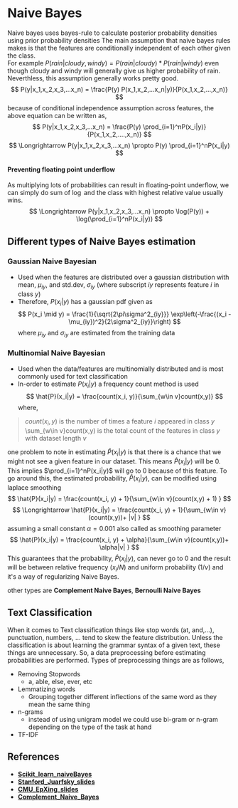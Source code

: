 # Naive Bayes
Naive bayes uses bayes-rule to calculate posterior probability densities using prior probability densities
The main assumption that naive bayes rules makes is that the features are conditionally independent of each other given the class.   
For example $P(rain|cloudy,windy) = P(rain|cloudy)*P(rain|windy)$ even though cloudy and windy will generally give us
higher probability of rain. Neverthless, this assumption generally works pretty good.
$$ P(y|x_1,x_2,x_3,...x_n) = \frac{P(y) P(x_1,x_2,...x_n|y)}{P(x_1,x_2,...,x_n)} $$
because of conditional independence assumption across features, the above equation can be written as,
$$ P(y|x_1,x_2,x_3,...x_n) = \frac{P(y) \prod_{i=1}^nP(x_i|y)}{P(x_1,x_2,....,x_n)} $$
$$ \Longrightarrow P(y|x_1,x_2,x_3,...x_n) \propto P(y) \prod_{i=1}^nP(x_i|y) $$

#### Preventing floating point underflow
As multiplying lots of probabilities can result in floating-point underflow, we can simply do sum of $\log$ and the class with highest relative value usually wins.
$$ \Longrightarrow P(y|x_1,x_2,x_3,...x_n) \propto \log(P(y)) + \log(\prod_{i=1}^nP(x_i|y)) $$
## Different types of Naive Bayes estimation
### Gaussian Naive Bayesian
  - Used when the features are distributed over a gaussian distribution with mean, $\mu_{iy}$, and std.dev, $\sigma_{iy}$ (where subscript $iy$ represents feature $i$ in class $y$)
  - Therefore, $P(x_i|y)$ has a gaussian pdf given as 
  $$ P(x_i \mid y) = \frac{1}{\sqrt{2\pi\sigma^2_{iy}}} \exp\left(-\frac{(x_i - \mu_{iy})^2}{2\sigma^2_{iy}}\right) $$
where $\mu_{iy}$ and $\sigma_{iy}$ are estimated from the training data

### Multinomial Naive Bayesian
  - Used when the  data/features are multinomially distributed and is most commonly used for text classification
  - In-order to estimate $P(x_i|y)$ a frequency count method is used
  $$ \hat{P}(x_i|y) = \frac{count(x_i, y)}{\sum_{w\in v}count(x,y)} $$
  where, 
  > $count(x_i, y)$ is the number of times a feature $i$ appeared in class $y$  
  > \sum_{w\in v}count(x,y) is the total count of the features in class $y$ with dataset length $v$  
    
one problem to note in estimating $\hat{P}(x_i|y)$ is that there is a chance that we might not see a given feature in our dataset. This means $\hat{P}(x_i|y)$ will be $0$. This implies $\prod_{i=1}^nP(x_i|y)$ will go to 0 because of this feature. To go around this, the estimated probability, $\hat{P}(x_i|y)$, can be modified using laplace smoothing
$$ \hat{P}(x_i|y) = \frac{count(x_i, y) + 1}{\sum_{w\in v}(count(x,y) + 1) } $$
$$ \Longrightarrow \hat{P}(x_i|y) = \frac{count(x_i, y) + 1}{\sum_{w\in v}(count(x,y))+ |v| } $$
assuming a small constant $\alpha = 0.001$ also called as smoothing parameter
$$ \hat{P}(x_i|y) = \frac{count(x_i, y) + \alpha}{\sum_{w\in v}(count(x,y))+ \alpha|v| } $$
This guarantees that the probability, $\hat{P}(x_i|y)$,  can never go to 0  and the result will be between relative frequency ($x_i/N$) and uniform probability ($1/v$) and it's a way of regularizing Naive Bayes.

other types are **Complement Naive Bayes**, **Bernoulli Naive Bayes**

## Text Classification
When it comes to Text classification things like stop words (at, and,...), punctuation, numbers, ... tend to skew the feature distribution. Unless the classification is about learning the grammar syntax of a given text, these things are unnecessary. So, a data preprocessing before estimating probabilities are performed. Types of preprocessing things are as follows, 
* Removing Stopwords
  - a, able, else, ever, etc
* Lemmatizing words
  - Grouping together different inflections of the same word as they mean the same thing
* n-grams 
  - instead of using unigram model we could use bi-gram or n-gram depending on the type of the task at hand 
* TF-IDF

## References
  - **[Scikit_learn_naiveBayes](https://scikit-learn.org/stable/modules/naive_bayes.html)**
  - **[Stanford_Juarfsky_slides](https://web.stanford.edu/~jurafsky/slp3/slides/7_NB.pdf)**
  - **[CMU_EpXing_slides](https://www.cs.cmu.edu/~epxing/Class/10701-10s/Lecture/lecture5.pdf)**
  - **[Complement_Naive_Bayes](https://people.csail.mit.edu/jrennie/papers/icml03-nb.pdf)**